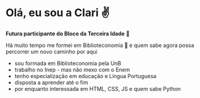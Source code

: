 # Olá, eu sou a Clari :v:

**Futura participante do Bloco da Terceira Idade** 👵

Há muito tempo me formei em Biblioteconomia 📖 e quem sabe agora possa percorrer um novo caminho por aqui

- sou formada em Biblioteconomia pela UnB
- trabalho no Inep - mas não mexo com o Enem
- tenho especialização em educação e Língua Portuguesa
- disposta a aprender até o fim
- por enquanto interessada em HTML, CSS, JS e quem sabe Python 
